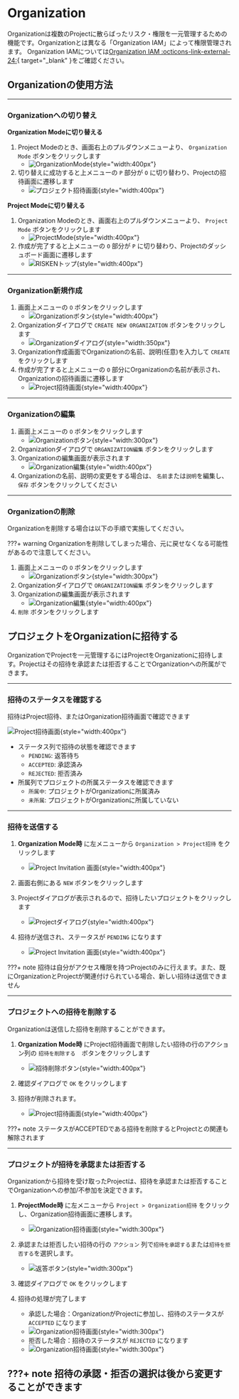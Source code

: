 # Organization

Organizationは複数のProjectに散らばったリスク・権限を一元管理するための機能です。Organizationとは異なる「Organization IAM」によって権限管理されます。
Organization IAMについては[Organization IAM :octicons-link-external-24:](/risken/user/#_8){ target="_blank" }をご確認ください。

## Organizationの使用方法

---

### Organizationへの切り替え

**Organization Modeに切り替える**

1. Project Modeのとき、画面右上のプルダウンメニューより、 `Organization Mode` ボタンをクリックします
    - ![OrganizationMode](/img/risken/organization_mode.png){style="width:400px"}
2. 切り替えに成功すると上メニューの `P` 部分が `O` に切り替わり、Projectの招待画面に遷移します
    - ![プロジェクト招待画面](/img/risken/project_invitation.png){style="width:400px"}

**Project Modeに切り替える**

1. Organization Modeのとき、画面右上のプルダウンメニューより、 `Project Mode` ボタンをクリックします
    - ![ProjectMode](/img/risken/project_mode.png){style="width:400px"}
2. 作成が完了すると上メニューの `O` 部分が `P` に切り替わり、Projectのダッシュボード画面に遷移します
    - ![RISKENトップ](/img/risken/top.png){style="width:400px"}

---

### Organization新規作成

1. 画面上メニューの `O` ボタンをクリックします
    - ![Organizationボタン](/img/risken/organization_btn.png){style="width:400px"}
2. Organizationダイアログで `CREATE NEW ORGANIZATION` ボタンをクリックします
    - ![Organizationダイアログ](/img/risken/organization_dialog.png){style="width:350px"}
3. Organization作成画面でOrganizationの名前、説明(任意)を入力して `CREATE` をクリックします
4. 作成が完了すると上メニューの `O` 部分にOrganizationの名前が表示され、Organizationの招待画面に遷移します
    - ![Project招待画面](/img/risken/project_invitation.png){style="width:400px"}

---

### Organizationの編集

1. 画面上メニューの `O` ボタンをクリックします
    - ![Organizationボタン](/img/risken/organization_btn.png){style="width:300px"}
2. Organizationダイアログで `ORGANIZATION編集` ボタンをクリックします
3. Organizationの編集画面が表示されます
    - ![Organization編集](/img/risken/organization_edit.png){style="width:400px"}
4. Organizationの名前、説明の変更をする場合は、 `名前`または`説明`を編集し、 `保存` ボタンをクリックしてください

---

### Organizationの削除

Organizationを削除する場合は以下の手順で実施してください。

???+ warning
    Organizationを削除してしまった場合、元に戻せなくなる可能性があるので注意してください。

1. 画面上メニューの `O` ボタンをクリックします
    - ![Organizationボタン](/img/risken/organization_btn.png){style="width:300px"}
2. Organizationダイアログで `ORGANIZATION編集` ボタンをクリックします
3. Organizationの編集画面が表示されます
    - ![Organization編集](/img/risken/organization_edit.png){style="width:400px"}
4. `削除` ボタンをクリックします


## プロジェクトをOrganizationに招待する
OrganizationでProjectを一元管理するにはProjectをOrganizationに招待します。Projectはその招待を承認または拒否することでOrganizationへの所属ができます。

---

### 招待のステータスを確認する

招待はProject招待、またはOrganization招待画面で確認できます

![Project招待画面](/img/risken/project_invitation_status.png){style="width:400px"}

- ステータス列で招待の状態を確認できます
    - `PENDING`: 返答待ち
    - `ACCEPTED`: 承認済み
    - `REJECTED`: 拒否済み
- 所属列でプロジェクトの所属ステータスを確認できます
    - `所属中`: プロジェクトがOrganizationに所属済み
    - `未所属`: プロジェクトがOrganizationに所属していない

---

### 招待を送信する

1. **Organization Mode時** に左メニューから `Organization > Project招待` をクリックします
    - ![Project Invitation 画面](/img/risken/project_invitation.png){style="width:400px"}

2. 画面右側にある `NEW` ボタンをクリックします

3. Projectダイアログが表示されるので、招待したいプロジェクトをクリックします
    - ![Projectダイアログ](/img/risken/project_invitation_dialog.png){style="width:400px"}

4. 招待が送信され、ステータスが `PENDING` になります
    - ![Project Invitation 画面](/img/risken/project_invitation_pending.png){style="width:400px"}

???+ note
    招待は自分がアクセス権限を持つProjectのみに行えます。また、既にOrganizationとProjectが関連付けられている場合、新しい招待は送信できません

---

### プロジェクトへの招待を削除する

Organizationは送信した招待を削除することができます。

1. **Organization Mode時** にProject招待画面で削除したい招待の行のアクション列の `招待を削除する`　ボタンをクリックします
    - ![招待削除ボタン](/img/risken/project_invitation_delete.png){style="width:400px"}

2. 確認ダイアログで `OK` をクリックします

3. 招待が削除されます。
    - ![Project招待画面](/img/risken/project_invitation.png){style="width:400px"}

???+ note
    ステータスがACCEPTEDである招待を削除するとProjectとの関連も解除されます


---

### プロジェクトが招待を承認または拒否する

Organizationから招待を受け取ったProjectは、招待を承認または拒否することでOrganizationへの参加/不参加を決定できます。

1. **ProjectMode時** に左メニューから `Project > Organization招待` をクリックし、Organization招待画面に遷移します。
    - ![Organization招待画面](/img/risken/organization_invitation.png){style="width:300px"}

2. 承認または拒否したい招待の行の `アクション` 列で`招待を承認する`または`招待を拒否する`を選択します。
    - ![返答ボタン](/img/risken/organization_invitation_reply.png){style="width:300px"}

3. 確認ダイアログで `OK` をクリックします

4. 招待の処理が完了します
    - 承認した場合：OrganizationがProjectに参加し、招待のステータスが `ACCEPTED` になります
    - ![Organization招待画面](/img/risken/organization_invitation_accept.png){style="width:300px"}
    - 拒否した場合：招待のステータスが `REJECTED` になります
    - ![Organization招待画面](/img/risken/organization_invitation_reject.png){style="width:300px"}

???+ note
    招待の承認・拒否の選択は後から変更することができます
---
